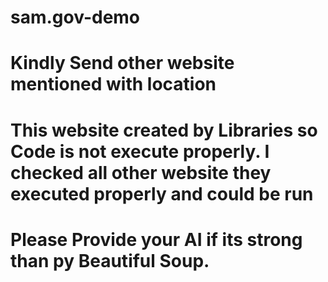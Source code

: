 # sam.gov-demo
# Kindly Send other website mentioned with location
# This website created by Libraries so Code is not execute properly. I checked all other website they executed properly and could be run
# Please Provide your AI if its strong than py Beautiful Soup.
